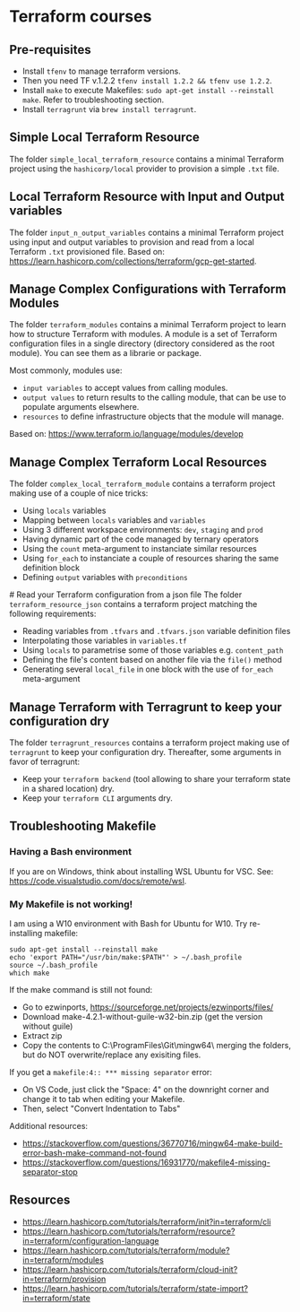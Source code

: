 # Terraform courses

## Pre-requisites
- Install `tfenv` to manage terraform versions.
- Then you need TF v.1.2.2 `tfenv install 1.2.2 && tfenv use 1.2.2`.
- Install `make` to execute Makefiles: `sudo apt-get install --reinstall make`. Refer to troubleshooting section.
- Install `terragrunt` via `brew install terragrunt`.

## Simple Local Terraform Resource
The folder `simple_local_terraform_resource` contains a minimal Terraform project using the `hashicorp/local` provider to provision a simple `.txt` file.

## Local Terraform Resource with Input and Output variables
The folder `input_n_output_variables` contains a minimal Terraform project using input and output variables to provision and read from a local Terraform `.txt` provisioned file.
Based on: https://learn.hashicorp.com/collections/terraform/gcp-get-started.

## Manage Complex Configurations with Terraform Modules
The folder `terraform_modules` contains a minimal Terraform project to learn how to structure Terraform with modules.
A module is a set of Terraform configuration files in a single directory (directory considered as the root module).
You can see them as a librarie or package.

Most commonly, modules use:
- `input variables` to accept values from calling modules.
- `output values` to return results to the calling module, that can be use to populate arguments elsewhere.
- `resources` to define infrastructure objects that the module will manage.

Based on: https://www.terraform.io/language/modules/develop

## Manage Complex Terraform Local Resources
The folder `complex_local_terraform_module` contains a terraform project making use of a couple of nice tricks:
- Using `locals` variables
- Mapping between `locals` variables and `variables`
- Using 3 different workspace environments: `dev`, `staging` and `prod`
- Having dynamic part of the code managed by ternary operators
- Using the `count` meta-argument to instanciate similar resources
- Using `for_each` to instanciate a couple of resources sharing the same definition block
- Defining `output` variables with `preconditions`

# Read your Terraform configuration from a json file
The folder `terraform_resource_json` contains a terraform project matching the following requirements:
- Reading variables from `.tfvars` and `.tfvars.json` variable definition files
- Interpolating those variables in `variables.tf`
- Using `locals` to parametrise some of those variables e.g. `content_path`
- Defining the file's content based on another file via the `file()` method
- Generating several `local_file` in one block with the use of `for_each` meta-argument

## Manage Terraform with Terragrunt to keep your configuration dry
The folder `terragrunt_resources` contains a terraform project making use of `terragrunt` to keep your configuration dry.
Thereafter, some arguments in favor of terragrunt:
- Keep your `terraform backend` (tool allowing to share your terraform state in a shared location) dry.
- Keep your `terraform CLI` arguments dry.

## Troubleshooting Makefile

### Having a Bash environment
If you are on Windows, think about installing WSL Ubuntu for VSC. See: https://code.visualstudio.com/docs/remote/wsl.

### My Makefile is not working!
I am using a W10 environment with Bash for Ubuntu for W10. Try re-installing makefile:
```
sudo apt-get install --reinstall make
echo 'export PATH="/usr/bin/make:$PATH"' > ~/.bash_profile
source ~/.bash_profile
which make
```

If the make command is still not found:
- Go to ezwinports, https://sourceforge.net/projects/ezwinports/files/
- Download make-4.2.1-without-guile-w32-bin.zip (get the version without guile)
- Extract zip
- Copy the contents to C:\ProgramFiles\Git\mingw64\ merging the folders, but do NOT overwrite/replace any exisiting files.

If you get a `makefile:4:: *** missing separator` error:
- On VS Code, just click the "Space: 4" on the downright corner and change it to tab when editing your Makefile.
- Then, select "Convert Indentation to Tabs" 

Additional resources:
- https://stackoverflow.com/questions/36770716/mingw64-make-build-error-bash-make-command-not-found
- https://stackoverflow.com/questions/16931770/makefile4-missing-separator-stop

## Resources
- https://learn.hashicorp.com/tutorials/terraform/init?in=terraform/cli
- https://learn.hashicorp.com/tutorials/terraform/resource?in=terraform/configuration-language
- https://learn.hashicorp.com/tutorials/terraform/module?in=terraform/modules
- https://learn.hashicorp.com/tutorials/terraform/cloud-init?in=terraform/provision
- https://learn.hashicorp.com/tutorials/terraform/state-import?in=terraform/state